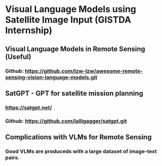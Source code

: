 # Visual Language Models using Satellite Image Input **(GISTDA Internship)**

## Visual Language Models in Remote Sensing (Useful)

### Github: https://github.com/lzw-lzw/awesome-remote-sensing-vision-language-models.git

## SatGPT -  GPT for satellite mission planning

### https://satgpt.net/
### Github: https://github.com/lalligagger/satgpt.git

## Complications with VLMs for Remote Sensing

### Good VLMs are produceds with a large dataset of image-text pairs.
